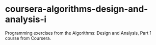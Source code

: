# coursera-algorithms-design-and-analysis-i
Programming exercises from the Algorithms: Design and Analysis, Part 1 course from Coursera.
